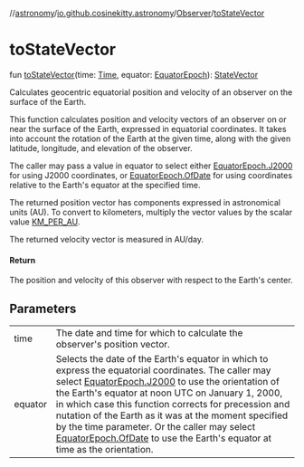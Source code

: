 //[astronomy](../../../index.md)/[io.github.cosinekitty.astronomy](../index.md)/[Observer](index.md)/[toStateVector](to-state-vector.md)

# toStateVector

fun [toStateVector](to-state-vector.md)(time: [Time](../-time/index.md), equator: [EquatorEpoch](../-equator-epoch/index.md)): [StateVector](../-state-vector/index.md)

Calculates geocentric equatorial position and velocity of an observer on the surface of the Earth.

This function calculates position and velocity vectors of an observer on or near the surface of the Earth, expressed in equatorial coordinates. It takes into account the rotation of the Earth at the given time, along with the given latitude, longitude, and elevation of the observer.

The caller may pass a value in equator to select either [EquatorEpoch.J2000](../-equator-epoch/-j2000/index.md) for using J2000 coordinates, or [EquatorEpoch.OfDate](../-equator-epoch/-of-date/index.md) for using coordinates relative to the Earth's equator at the specified time.

The returned position vector has components expressed in astronomical units (AU). To convert to kilometers, multiply the vector values by the scalar value [KM_PER_AU](../-k-m_-p-e-r_-a-u.md).

The returned velocity vector is measured in AU/day.

#### Return

The position and velocity of this observer with respect to the Earth's center.

## Parameters

| | |
|---|---|
| time | The date and time for which to calculate the observer's position vector. |
| equator | Selects the date of the Earth's equator in which to express the equatorial coordinates. The caller may select [EquatorEpoch.J2000](../-equator-epoch/-j2000/index.md) to use the orientation of the Earth's equator at noon UTC on January 1, 2000, in which case this function corrects for precession and nutation of the Earth as it was at the moment specified by the time parameter. Or the caller may select [EquatorEpoch.OfDate](../-equator-epoch/-of-date/index.md) to use the Earth's equator at time as the orientation. |

